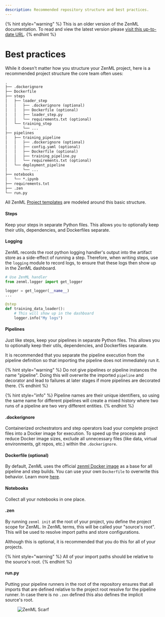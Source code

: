 ```yaml
---
description: Recommended repository structure and best practices.
---
```


{% hint style="warning" %}
This is an older version of the ZenML documentation. To read and view the latest version please [visit this up-to-date URL](https://docs.zenml.io).
{% endhint %}


# Best practices

While it doesn't matter how you structure your ZenML project, here is a recommended project structure the core team often uses:

```markdown
.
├── .dockerignore
├── Dockerfile
├── steps
│   ├── loader_step
│   │   ├── .dockerignore (optional)
│   │   ├── Dockerfile (optional)
│   │   ├── loader_step.py
│   │   └── requirements.txt (optional)
│   └── training_step
│       └── ...
├── pipelines
│   ├── training_pipeline
│   │   ├── .dockerignore (optional)
│   │   ├── config.yaml (optional)
│   │   ├── Dockerfile (optional)
│   │   ├── training_pipeline.py
│   │   └── requirements.txt (optional)
│   └── deployment_pipeline
│       └── ...
├── notebooks
│   └── *.ipynb
├── requirements.txt
├── .zen
└── run.py
```

All ZenML [Project templates](using-project-templates.md#generating-project-from-a-project-template) are modeled around this basic structure.

#### Steps

Keep your steps in separate Python files. This allows you to optionally keep their utils, dependencies, and Dockerfiles separate.

#### Logging

ZenML records the root python logging handler's output into the artifact store as a side-effect of running a step. Therefore, when writing steps, use the `logging` module to record logs, to ensure that these logs then show up in the ZenML dashboard.

```python
# Use ZenML handler
from zenml.logger import get_logger

logger = get_logger(__name__)
...

@step
def training_data_loader():
    # This will show up in the dashboard
    logger.info("My logs")
```

#### Pipelines

Just like steps, keep your pipelines in separate Python files. This allows you to optionally keep their utils, dependencies, and Dockerfiles separate.

It is recommended that you separate the pipeline execution from the pipeline definition so that importing the pipeline does not immediately run it.

{% hint style="warning" %}
Do not give pipelines or pipeline instances the name "pipeline". Doing this will overwrite the imported `pipeline` and decorator and lead to failures at later stages if more pipelines are decorated there.
{% endhint %}

{% hint style="info" %}
Pipeline names are their unique identifiers, so using the same name for different pipelines will create a mixed history where two runs of a pipeline are two very different entities.
{% endhint %}

#### .dockerignore

Containerized orchestrators and step operators load your complete project files into a Docker image for execution. To speed up the process and reduce Docker image sizes, exclude all unnecessary files (like data, virtual environments, git repos, etc.) within the `.dockerignore`.

#### Dockerfile (optional)

By default, ZenML uses the official [zenml Docker image](https://hub.docker.com/r/zenmldocker/zenml) as a base for all pipeline and step builds. You can use your own `Dockerfile` to overwrite this behavior. Learn more [here](../customize-docker-builds/README.md).

#### Notebooks

Collect all your notebooks in one place.

#### .zen

By running `zenml init` at the root of your project, you define the project scope for ZenML. In ZenML terms, this will be called your "source's root". This will be used to resolve import paths and store configurations.

Although this is optional, it is recommended that you do this for all of your projects.

{% hint style="warning" %}
All of your import paths should be relative to the source's root.
{% endhint %}

#### run.py

Putting your pipeline runners in the root of the repository ensures that all imports that are defined relative to the project root resolve for the pipeline runner. In case there is no `.zen` defined this also defines the implicit source's root.

<figure><img src="https://static.scarf.sh/a.png?x-pxid=f0b4f458-0a54-4fcd-aa95-d5ee424815bc" alt="ZenML Scarf"><figcaption></figcaption></figure>
